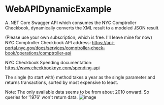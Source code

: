 # WebAPIDynamicExample
A .NET Core Swagger API which consumes the NYC Comptroller Checkbook, dynamically converts the XML result to a modeled JSON result.

(Please use your own subscription, which is free. I'll leave mine for now)
NYC Comptroller Checkbook API address:
https://api-portal.nyc.gov/docs/services/comptroller-check-book/operations/comptroller-api

NYC Checkbook Spending documentation:
https://www.checkbooknyc.com/spending-api

The single (to start with) method takes a year as the single parameter and returns transactions, sorted by most expensive to least.

Note: The only available data seems to be from about 2010 onward. So queries for '1976' won't return data.
![image](https://user-images.githubusercontent.com/55412428/147128527-c7fa4373-cb19-497c-8f6e-dd98af8f2374.png)

